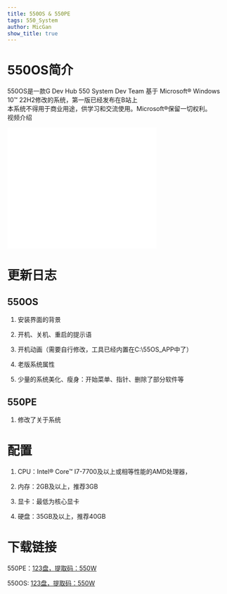 ```yaml
---
title: 550OS & 550PE
tags: 550_System
author: MicGan
show_title: true
---
```


# 550OS简介

550OS是一款G Dev Hub 550 System Dev Team 基于 Microsoft® Windows 10™ 22H2修改的系统，第一版已经发布在B站上  
本系统不得用于商业用途，供学习和交流使用。Microsoft®保留一切权利。  
视频介绍



<iframe src="//player.bilibili.com/player.html?aid=661382256&bvid=BV1Ph4y1Y77c&cid=1279286617&p=1" scrolling="no" border="0" frameborder="no" framespacing="0" allowfullscreen="true" style="width: 340px; height: 275px;"> </iframe>

# 更新日志

## 550OS

1. 安装界面的背景

2. 开机、关机、重启的提示语

3. 开机动画（需要自行修改，工具已经内置在C:\55OS_APP中了）

4. 老版系统属性

5. 少量的系统美化、瘦身：开始菜单、指针、删除了部分软件等

## 550PE

1. 修改了关于系统

# 配置

1. CPU：Intel® Core™ I7-7700及以上或相等性能的AMD处理器，

2. 内存：2GB及以上，推荐3GB

3. 显卡：最低为核心显卡

4. 硬盘：35GB及以上，推荐40GB

# 下载链接

550PE：[123盘，提取码：550W](https://www.123pan.com/s/OEaiVv-s0Zrv.html)

550OS: [123盘，提取码：550W](https://www.123pan.com/s/OEaiVv-W0Zrv.html)
